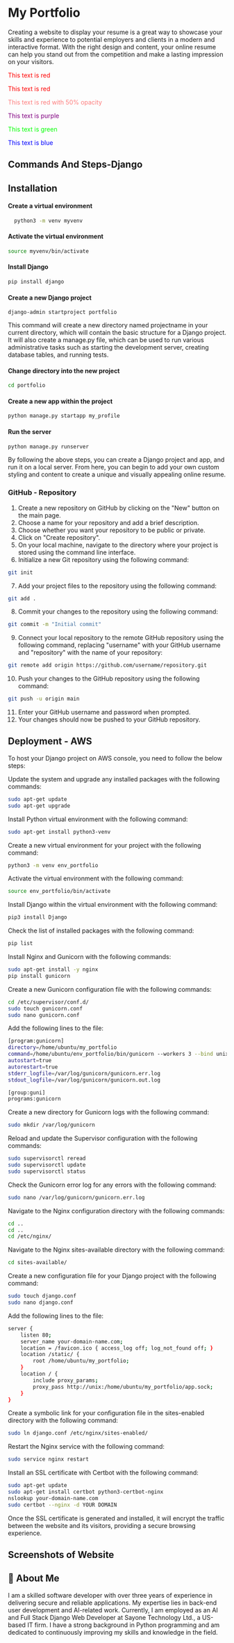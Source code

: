 
# My Portfolio

Creating a website to display your resume is a great way to showcase your skills and experience to potential employers and clients in a modern and interactive format. With the right design and content, your online resume can help you stand out from the competition and make a lasting impression on your visitors.

<p style="color:#ff0000;">This text is red</p>
<p style="color:rgb(255,0,0);">This text is red</p>
<p style="color:rgba(255,0,0,0.5);">This text is red with 50% opacity</p>
<p style="color:purple;">This text is purple</p>
<p style="color:#00ff00;">This text is green</p>
<p style="color:rgb(0,0,255);">This text is blue</p>



## Commands And Steps-Django


## Installation

#### Create a virtual environment

```bash
  python3 -m venv myvenv

```
#### Activate the virtual environment

```bash
source myvenv/bin/activate
```
#### Install Django
```bash
pip install django
```
#### Create a new Django project
```
django-admin startproject portfolio
```
This command will create a new directory named projectname in your current directory, which will contain the basic structure for a Django project. It will also create a manage.py file, which can be used to run various administrative tasks such as starting the development server, creating database tables, and running tests.

#### Change directory into the new project
```bash
cd portfolio
```
#### Create a new app within the project
```bash
python manage.py startapp my_profile
```
#### Run the server
```bash
python manage.py runserver
```

By following the above steps, you can create a Django project and app, and run it on a local server. From here, you can begin to add your own custom styling and content to create a unique and visually appealing online resume.


### GitHub - Repository

1. Create a new repository on GitHub by clicking on the "New" button on the main page.
2. Choose a name for your repository and add a brief description.
3. Choose whether you want your repository to be public or private.
4. Click on "Create repository".
5. On your local machine, navigate to the directory where your project is stored using the command line interface.
6. Initialize a new Git repository using the following command:


```bash
git init

```
7. Add your project files to the repository using the following command:

```bash
git add .
```
8. Commit your changes to the repository using the following command:
```bash
git commit -m "Initial commit"
```
9. Connect your local repository to the remote GitHub repository using the following command, replacing "username" with your GitHub username and "repository" with the name of your repository:

```bash
git remote add origin https://github.com/username/repository.git
```
10. Push your changes to the GitHub repository using the following command:
```bash
git push -u origin main
```
11. Enter your GitHub username and password when prompted.
12. Your changes should now be pushed to your GitHub repository.
## Deployment - AWS

To host your Django project on AWS console, you need to follow the below steps:

Update the system and upgrade any installed packages with the following commands:

```bash
sudo apt-get update
sudo apt-get upgrade

```
Install Python virtual environment with the following command:

```bash
sudo apt-get install python3-venv

```
Create a new virtual environment for your project with the following command:

```bash
python3 -m venv env_portfolio

```
Activate the virtual environment with the following command:

```bash
source env_portfolio/bin/activate

```

Install Django within the virtual environment with the following command:

```bash
pip3 install Django

```

Check the list of installed packages with the following command:

```bash
pip list

```
Install Nginx and Gunicorn with the following commands:

```bash
sudo apt-get install -y nginx
pip install gunicorn

```
Create a new Gunicorn configuration file with the following commands:

```bash
cd /etc/supervisor/conf.d/
sudo touch gunicorn.conf
sudo nano gunicorn.conf

```
Add the following lines to the file:

```bash
[program:gunicorn]
directory=/home/ubuntu/my_portfolio
command=/home/ubuntu/env_portfolio/bin/gunicorn --workers 3 --bind unix:/home/ubuntu/my_portfolio/app.sock portfolio.wsgi:application
autostart=true
autorestart=true
stderr_logfile=/var/log/gunicorn/gunicorn.err.log
stdout_logfile=/var/log/gunicorn/gunicorn.out.log

[group:guni]
programs:gunicorn

```
Create a new directory for Gunicorn logs with the following command:

```bash
sudo mkdir /var/log/gunicorn

```
Reload and update the Supervisor configuration with the following commands:
```bash
sudo supervisorctl reread
sudo supervisorctl update
sudo supervisorctl status

```
Check the Gunicorn error log for any errors with the following command:

```bash
sudo nano /var/log/gunicorn/gunicorn.err.log

```
Navigate to the Nginx configuration directory with the following commands:
```bash
cd ..
cd ..
cd /etc/nginx/

```
Navigate to the Nginx sites-available directory with the following command:

```bash
cd sites-available/

```

Create a new configuration file for your Django project with the following command:

```bash
sudo touch django.conf
sudo nano django.conf

```
Add the following lines to the file:

```bash
server {
    listen 80;
    server_name your-domain-name.com;
    location = /favicon.ico { access_log off; log_not_found off; }
    location /static/ {
        root /home/ubuntu/my_portfolio;
    }
    location / {
        include proxy_params;
        proxy_pass http://unix:/home/ubuntu/my_portfolio/app.sock;
    }
}

```
Create a symbolic link for your configuration file in the sites-enabled directory with the following command:

```bash
sudo ln django.conf /etc/nginx/sites-enabled/

```
Restart the Nginx service with the following command:

```bash
sudo service nginx restart

```
Install an SSL certificate with Certbot with the following command:

```bash
sudo apt-get update
sudo apt-get install certbot python3-certbot-nginx
nslookup your-domain-name.com
sudo certbot --nginx -d YOUR DOMAIN

```
Once the SSL certificate is generated and installed, it will encrypt the traffic between the website and its visitors, providing a secure browsing experience.
## Screenshots of Website






## 🚀 About Me
I am a skilled software developer with over three years of experience in delivering secure and reliable applications. My expertise lies in back-end user development and AI-related work. Currently, I am employed as an AI and Full Stack Django Web Developer at Sayone Technology Ltd., a US-based IT firm. I have a strong background in Python programming and am dedicated to continuously improving my skills and knowledge in the field.

